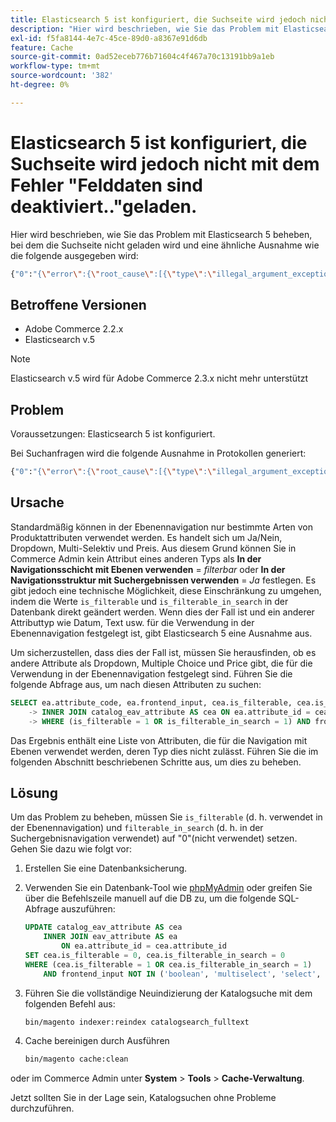 ```yaml
---
title: Elasticsearch 5 ist konfiguriert, die Suchseite wird jedoch nicht mit dem Fehler "Felddaten sind deaktiviert.."geladen.
description: "Hier wird beschrieben, wie Sie das Problem mit Elasticsearch 5 beheben, bei dem die Suchseite nicht geladen wird und die dem Folgenden ähnelnde Ausnahme ausgegeben wird:"
exl-id: f5fa8144-4e7c-45ce-89d0-a8367e91d6db
feature: Cache
source-git-commit: 0ad52eceb776b71604c4f467a70c13191bb9a1eb
workflow-type: tm+mt
source-wordcount: '382'
ht-degree: 0%

---
```


# Elasticsearch 5 ist konfiguriert, die Suchseite wird jedoch nicht mit dem Fehler &quot;Felddaten sind deaktiviert..&quot;geladen.

Hier wird beschrieben, wie Sie das Problem mit Elasticsearch 5 beheben, bei dem die Suchseite nicht geladen wird und eine ähnliche Ausnahme wie die folgende ausgegeben wird:

```bash
{"0":"{\"error\":{\"root_cause\":[{\"type\":\"illegal_argument_exception\",\"reason\":\"Fielddata is disabled on text fields by default. Set fielddata=true on [%attribute_code%]] in order to load fielddata in memory by uninverting the inverted index. Note that this can however use significant memory.\"}].
```

## Betroffene Versionen

* Adobe Commerce 2.2.x
* Elasticsearch v.5

>[!NOTE]
>
>Elasticsearch v.5 wird für Adobe Commerce 2.3.x nicht mehr unterstützt

## Problem

Voraussetzungen: Elasticsearch 5 ist konfiguriert.

Bei Suchanfragen wird die folgende Ausnahme in Protokollen generiert:

```bash
{"0":"{\"error\":{\"root_cause\":[{\"type\":\"illegal_argument_exception\",\"reason\":\"Fielddata is disabled on text fields by default. Set fielddata=true on [%attribute_code%]] in order to load fielddata in memory by uninverting the inverted index. Note that this can however use significant memory.\"}].
```

## Ursache

Standardmäßig können in der Ebenennavigation nur bestimmte Arten von Produktattributen verwendet werden. Es handelt sich um Ja/Nein, Dropdown, Multi-Selektiv und Preis. Aus diesem Grund können Sie in Commerce Admin kein Attribut eines anderen Typs als **In der Navigationsschicht mit Ebenen verwenden** = *filterbar* oder **In der Navigationsstruktur mit Suchergebnissen verwenden** = *Ja* festlegen. Es gibt jedoch eine technische Möglichkeit, diese Einschränkung zu umgehen, indem die Werte `is_filterable` und `is_filterable_in_search` in der Datenbank direkt geändert werden. Wenn dies der Fall ist und ein anderer Attributtyp wie Datum, Text usw. für die Verwendung in der Ebenennavigation festgelegt ist, gibt Elasticsearch 5 eine Ausnahme aus.

Um sicherzustellen, dass dies der Fall ist, müssen Sie herausfinden, ob es andere Attribute als Dropdown, Multiple Choice und Price gibt, die für die Verwendung in der Ebenennavigation festgelegt sind. Führen Sie die folgende Abfrage aus, um nach diesen Attributen zu suchen:

```sql
SELECT ea.attribute_code, ea.frontend_input, cea.is_filterable, cea.is_filterable_in_search FROM eav_attribute AS ea
    -> INNER JOIN catalog_eav_attribute AS cea ON ea.attribute_id = cea.`attribute_id`
    -> WHERE (is_filterable = 1 OR is_filterable_in_search = 1) AND frontend_input NOT IN ('boolean', 'multiselect', 'select', 'price');
```

Das Ergebnis enthält eine Liste von Attributen, die für die Navigation mit Ebenen verwendet werden, deren Typ dies nicht zulässt. Führen Sie die im folgenden Abschnitt beschriebenen Schritte aus, um dies zu beheben.

## Lösung

Um das Problem zu beheben, müssen Sie `is_filterable` (d. h. verwendet in der Ebenennavigation) und `filterable_in_search` (d. h. in der Suchergebnisnavigation verwendet) auf &quot;0&quot;(nicht verwendet) setzen. Gehen Sie dazu wie folgt vor:

1. Erstellen Sie eine Datenbanksicherung.
1. Verwenden Sie ein Datenbank-Tool wie [phpMyAdmin](https://devdocs.magento.com/guides/v2.2/install-gde/prereq/optional.html#install-optional-phpmyadmin) oder greifen Sie über die Befehlszeile manuell auf die DB zu, um die folgende SQL-Abfrage auszuführen:

   ```sql
   UPDATE catalog_eav_attribute AS cea
       INNER JOIN eav_attribute AS ea
           ON ea.attribute_id = cea.attribute_id
   SET cea.is_filterable = 0, cea.is_filterable_in_search = 0
   WHERE (cea.is_filterable = 1 OR cea.is_filterable_in_search = 1)
       AND frontend_input NOT IN ('boolean', 'multiselect', 'select', 'price');
   ```

1. Führen Sie die vollständige Neuindizierung der Katalogsuche mit dem folgenden Befehl aus:

   ```bash
   bin/magento indexer:reindex catalogsearch_fulltext
   ```

1. Cache bereinigen durch Ausführen

   ```bash
   bin/magento cache:clean
   ```

oder im Commerce Admin unter **System** > **Tools** > **Cache-Verwaltung**.

Jetzt sollten Sie in der Lage sein, Katalogsuchen ohne Probleme durchzuführen.
